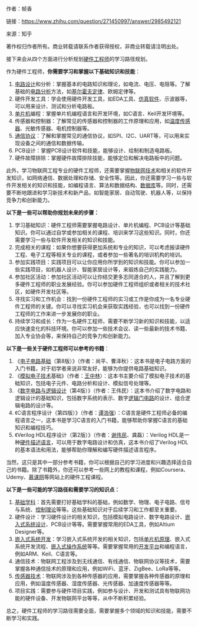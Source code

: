 作者：帧香

链接：https://www.zhihu.com/question/271450997/answer/2985492121

来源：知乎

著作权归作者所有。商业转载请联系作者获得授权，非商业转载请注明出处。

 

接下来会从四个方面进行分析规划[硬件工程师](https://www.zhihu.com/search?q=硬件工程师&search_source=Entity&hybrid_search_source=Entity&hybrid_search_extra={"sourceType"%3A"answer"%2C"sourceId"%3A"2985492121"})的学习路径规划。

作为硬件工程师，**你需要学习和掌握以下基础知识和技能**：

1. [电路设计](https://www.zhihu.com/search?q=电路设计&search_source=Entity&hybrid_search_source=Entity&hybrid_search_extra={"sourceType"%3A"answer"%2C"sourceId"%3A"2985492121"})和分析：掌握基本的电路知识和理论，如电流、电压、电阻等。了解基础的[电路分析](https://www.zhihu.com/search?q=电路分析&search_source=Entity&hybrid_search_source=Entity&hybrid_search_extra={"sourceType"%3A"answer"%2C"sourceId"%3A"2985492121"})方法，如[基尔霍夫定律](https://www.zhihu.com/search?q=基尔霍夫定律&search_source=Entity&hybrid_search_source=Entity&hybrid_search_extra={"sourceType"%3A"answer"%2C"sourceId"%3A"2985492121"})、欧姆定律等。
2. 硬件开发工具：学会使用硬件开发工具，如EDA工具、[仿真软件](https://www.zhihu.com/search?q=仿真软件&search_source=Entity&hybrid_search_source=Entity&hybrid_search_extra={"sourceType"%3A"answer"%2C"sourceId"%3A"2985492121"})、示波器等，可以用来设计、测试和分析电路板。
3. [单片机](https://www.zhihu.com/search?q=单片机&search_source=Entity&hybrid_search_source=Entity&hybrid_search_extra={"sourceType"%3A"answer"%2C"sourceId"%3A"2985492121"})编程：掌握单片机编程语言和开发环境，如C语言、Keil开发环境等。
4. 传感器和控制器：了解常见的传感器和控制器的工作原理和应用，如[温度传感器](https://www.zhihu.com/search?q=温度传感器&search_source=Entity&hybrid_search_source=Entity&hybrid_search_extra={"sourceType"%3A"answer"%2C"sourceId"%3A"2985492121"})、光敏传感器、电机控制器等。
5. [通信协议](https://www.zhihu.com/search?q=通信协议&search_source=Entity&hybrid_search_source=Entity&hybrid_search_extra={"sourceType"%3A"answer"%2C"sourceId"%3A"2985492121"})：了解和掌握常见的通信协议，如SPI、I2C、UART等，可以用来实现设备之间的通信和数据传输。
6. PCB设计：掌握PCB设计软件和技能，能够设计、绘制和制造电路板。
7. 硬件故障排除：掌握硬件故障排除技能，能够定位和解决电路板中的问题。

此外，学习物联网工程专业的硬件工程师，还需要掌握[物联网技术](https://www.zhihu.com/search?q=物联网技术&search_source=Entity&hybrid_search_source=Entity&hybrid_search_extra={"sourceType"%3A"answer"%2C"sourceId"%3A"2985492121"})和相关的软件开发知识，如网络通信、数据处理和存储、安全性等。因此，你还需要学习一些与软件开发相关的知识和技能，如编程语言、算法和数据结构、[数据库](https://www.zhihu.com/search?q=数据库&search_source=Entity&hybrid_search_source=Entity&hybrid_search_extra={"sourceType"%3A"answer"%2C"sourceId"%3A"2985492121"})等。同时，还需要不断地跟进和学习新技术和新产品，如智能家居、自动驾驶、机器人等，以保持竞争力和创新能力。

 

**以下是一些可以帮助你规划未来的步骤：**

1. 学习基础知识：硬件工程师需要掌握电路设计、单片机编程、PCB设计等基础知识。你可以通过自学或参加相关的课程、培训来学习这些知识。同时，你还需要学习一些与软件开发相关的知识和技能。
2. 完成相关的课程：如果你想要获得更加系统和专业的知识，可以考虑报读硬件工程、电子工程等相关专业的课程，或者参加一些著名的培训机构的培训。
3. 参加实践项目：实践项目可以让你应用你所学到的知识和技能。你可以参加一些实践项目，如机器人设计、智能家居设计等，来锻炼自己的实践能力。
4. 参加社区活动：参加社区活动可以让你结交更多志同道合的人，并且了解到更多硬件工程师的职业发展经验。你可以参加硬件工程师组织或者相关的技术社区，如硬件开发社区等。
5. 寻找实习和工作机会：找到一份硬件工程师的实习或工作是你成为一名专业硬件工程师的关键。你可以寻找实习机会来获取实践经验，也可以找到一份硬件工程师的工作来进一步发展你的职业。
6. 持续学习和成长：作为一名硬件工程师，需要不断学习新的知识和技能，以适应快速变化的科技环境。你可以参加一些技术会议、读一些最新的技术书籍、加入专业协会等，来保持自己的竞争力和创新能力。

**以下是一些关于硬件工程师可以参考的书籍**：

1. 《[电子电路基础](https://www.zhihu.com/search?q=电子电路基础&search_source=Entity&hybrid_search_source=Entity&hybrid_search_extra={"sourceType"%3A"answer"%2C"sourceId"%3A"2985492121"})（第8版）》（作者：尚平、曹泽秋）：这本书是电子电路方面的入门书籍，对于初学者来说非常友好，能够为你提供电路基础知识。
2. 《[模拟电子技术](https://www.zhihu.com/search?q=模拟电子技术&search_source=Entity&hybrid_search_source=Entity&hybrid_search_extra={"sourceType"%3A"answer"%2C"sourceId"%3A"2985492121"})基础》（作者：[王中林](https://www.zhihu.com/search?q=王中林&search_source=Entity&hybrid_search_source=Entity&hybrid_search_extra={"sourceType"%3A"answer"%2C"sourceId"%3A"2985492121"})）：这本书主要介绍了模拟电子技术的基础知识，包括电子元件、电路分析和设计、模拟信号处理等。
3. 《[数字电路与逻辑设计](https://www.zhihu.com/search?q=数字电路与逻辑设计&search_source=Entity&hybrid_search_source=Entity&hybrid_search_extra={"sourceType"%3A"answer"%2C"sourceId"%3A"2985492121"})（第4版）》（作者：王伟民）：这本书介绍了数字电路和逻辑设计的基础知识，包括数字系统的表示、数字[逻辑门电路](https://www.zhihu.com/search?q=逻辑门电路&search_source=Entity&hybrid_search_source=Entity&hybrid_search_extra={"sourceType"%3A"answer"%2C"sourceId"%3A"2985492121"})的设计、组合逻辑电路的设计等。
4. 《C语言程序设计（第四版）》（作者：[谭浩强](https://www.zhihu.com/search?q=谭浩强&search_source=Entity&hybrid_search_source=Entity&hybrid_search_extra={"sourceType"%3A"answer"%2C"sourceId"%3A"2985492121"})）：C语言是硬件工程师必备的编程语言之一，这本书是学习C语言的入门书籍，能够帮助你掌握C语言的基础知识和编程技巧。
5. 《Verilog HDL程序设计（第2版）》（作者：[谢伟民](https://www.zhihu.com/search?q=谢伟民&search_source=Entity&hybrid_search_source=Entity&hybrid_search_extra={"sourceType"%3A"answer"%2C"sourceId"%3A"2985492121"})、龚磊）：Verilog HDL是一种[硬件描述语言](https://www.zhihu.com/search?q=硬件描述语言&search_source=Entity&hybrid_search_source=Entity&hybrid_search_extra={"sourceType"%3A"answer"%2C"sourceId"%3A"2985492121"})，可以用于数字电路设计和仿真，这本书介绍了Verilog HDL的基本语法和用法，能够帮助你理解和编写硬件描述语言程序。

当然，这只是其中一部分参考书籍，你可以根据自己的学习进度和兴趣选择适合自己的书籍。除了书籍外，你还可以参考一些网上的教程和课程，例如Coursera、Udemy、[慕课网](https://www.zhihu.com/search?q=慕课网&search_source=Entity&hybrid_search_source=Entity&hybrid_search_extra={"sourceType"%3A"answer"%2C"sourceId"%3A"2985492121"})等网站上的硬件工程课程。

**以下是一些可能的学习路径和需要学习的知识点：**

1. [基础学科](https://www.zhihu.com/search?q=基础学科&search_source=Entity&hybrid_search_source=Entity&hybrid_search_extra={"sourceType"%3A"answer"%2C"sourceId"%3A"2985492121"})：首先需要打好基础学科的基础，例如数学、物理、电子电路、信号与系统、[控制理论](https://www.zhihu.com/search?q=控制理论&search_source=Entity&hybrid_search_source=Entity&hybrid_search_extra={"sourceType"%3A"answer"%2C"sourceId"%3A"2985492121"})等等。这些基础知识对于后续学习和工作都至关重要。
2. 硬件设计：学习硬件设计的相关知识，包括模拟电路设计、数字电路设计、[嵌入式系统设计](https://www.zhihu.com/search?q=嵌入式系统设计&search_source=Entity&hybrid_search_source=Entity&hybrid_search_extra={"sourceType"%3A"answer"%2C"sourceId"%3A"2985492121"})、PCB设计等等。需要掌握常用的EDA工具，例如Altium Designer等。
3. [嵌入式系统开发](https://www.zhihu.com/search?q=嵌入式系统开发&search_source=Entity&hybrid_search_source=Entity&hybrid_search_extra={"sourceType"%3A"answer"%2C"sourceId"%3A"2985492121"})：学习嵌入式系统开发的相关知识，包括[单片机原理](https://www.zhihu.com/search?q=单片机原理&search_source=Entity&hybrid_search_source=Entity&hybrid_search_extra={"sourceType"%3A"answer"%2C"sourceId"%3A"2985492121"})、嵌入式系统开发流程、[嵌入式操作系统](https://www.zhihu.com/search?q=嵌入式操作系统&search_source=Entity&hybrid_search_source=Entity&hybrid_search_extra={"sourceType"%3A"answer"%2C"sourceId"%3A"2985492121"})等等。需要掌握常用的[开发平台](https://www.zhihu.com/search?q=开发平台&search_source=Entity&hybrid_search_source=Entity&hybrid_search_extra={"sourceType"%3A"answer"%2C"sourceId"%3A"2985492121"})和编程语言，例如ARM、Keil、C语言等。
4. 通信技术：物联网工程涉及到无线通信、有线通信、物联网协议等技术，需要掌握各种通信技术的原理和应用，例如WiFi、蓝牙、ZigBee、LoRa等等。
5. [传感器技术](https://www.zhihu.com/search?q=传感器技术&search_source=Entity&hybrid_search_source=Entity&hybrid_search_extra={"sourceType"%3A"answer"%2C"sourceId"%3A"2985492121"})：物联网涉及到各种传感器的应用，需要掌握各种传感器的原理和应用，例如温度传感器、湿度传感器、光传感器、加速度传感器等等。
6. 项目实践：需要参与硬件项目实践，例如参与设计、开发和测试具有物联网功能的硬件设备、开发物联网平台等等，从中不断积累经验。

总之，硬件工程师的学习路径需要全面，需要掌握多个领域的知识和技能，需要不断学习和实践。